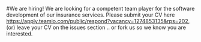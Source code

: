 #We are hiring! 
We are looking for a competent team player for the software development of our insurance services.
Please submit your CV here https://apply.teamio.com/public/respond?vacancy=1274853135&rps=202, (or) leave your CV on the issues section
.. or fork us so we know you are interested.
